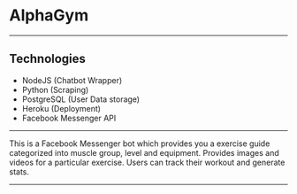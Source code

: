 # AlphaGym

-----

## Technologies 

* NodeJS (Chatbot Wrapper)
* Python (Scraping)
* PostgreSQL (User Data storage)
* Heroku (Deployment)
* Facebook Messenger API

-----

This is a Facebook Messenger bot which provides you a exercise guide categorized into muscle group, level and equipment. Provides images and videos for a particular exercise. Users can track their workout and generate stats. 

-----